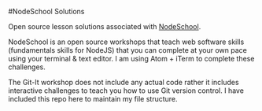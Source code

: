 #NodeSchool Solutions

Open source lesson solutions associated with  [NodeSchool](http://nodeschool.io/).

NodeSchool is an open source workshops that teach web software skills (fundamentals skills for NodeJS) that you can complete at your own pace using your terminal & text editor. I am using Atom + iTerm to complete these challenges.

The Git-It workshop does not include any actual code rather it includes interactive challenges to teach you how to use Git version control. I have included this repo here to maintain my file structure.
